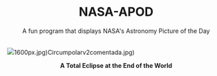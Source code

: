 <div align="center">
  <h1>
    NASA-APOD
  </h1>
</div>
  
<div align="center">
  A fun program that displays NASA's Astronomy Picture of the Day
</div>

<br>

![](https://apod.nasa.gov/apod/image/2403/AntarcticEclipse_bruenjes_960.jpg)1600px.jpg)Circumpolarv2comentada.jpg)

<p align = "center">
  <b>A Total Eclipse at the End of the World</b>
</p>
